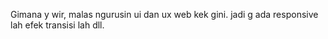 Gimana y wir, malas ngurusin ui dan ux web kek gini.
jadi g ada responsive lah efek transisi lah dll.

